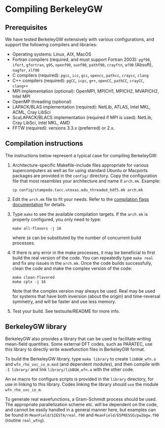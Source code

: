 # Compiling BerkeleyGW


## Prerequisites

We have tested BerkeleyGW extensively with various configurations, and support
the following compilers and libraries:

* Operating systems: Linux, AIX, MacOS
* Fortran compilers (required, and must support Fortran 2003): `pgf90`,
  `ifort`, `gfortran`, `g95`, `openf90`, `sunf90`, `pathf90`, `crayftn`, `af90`
(Absoft), `nagfor`, `xlf90`
* C compilers (required): `pgcc`, `icc`, `gcc`, `opencc`, `pathcc`, `craycc`,
  `clang`
* C++ compilers (required): `pgCC`, `icpc`, `g++`, `openCC`, `pathCC`,
  `crayCC`, `clang++`
* MPI implementation (optional): OpenMPI, MPICH1, MPICH2, MVAPICH2, Intel MPI
* OpenMP threading (optional)
* LAPACK/BLAS implementation (required): NetLib, ATLAS, Intel MKL, ACML, Cray
  LibSci
* ScaLAPACK/BLACS implementation (required if MPI is used): NetLib, Cray
  LibSci, Intel MKL, AMD
* FFTW (required): versions 3.3.x (preferred) or 2.x.


## Compilation instructions

The instructions below represent a typical case for compiling BerkeleyGW:

1. Architecture-specific Makefile-include files appropriate for various
   supercomputers as well as for using standard Ubuntu or Macports packages are
   provided in the `config/` directory. Copy the configuration file that most
   resembles your architecture and name it `arch.mk`. Example:
   ```shell
   cp config/stampede.tacc.utexas.edu_threaded_hdf5.mk arch.mk
   ```

2. Edit the `arch.mk` file to fit your needs. Refer to the [compilation flags
   documentation](compilation-flags.md) for details.

3. Type `make` to see the available compilation targets. If the `arch.mk` is
   properly configured, you only need to type:
   ```shell
   make all-flavors -j 16
   ```
   where `16` can be substituted by the number of concurrent build processes.

3. If there is any error in the make processes, it may be beneficial to first
   build the real version of the code. You can repeatedly type `make real` and
   fix any issues in the `arch.mk`.  Once the code builds successfully, clean
   the code and make the complex version of the code:
   ```shell
   make clean-flavored
   make cplx -j 16
   ```

   Note that the complex version may always be used. Real may be used for
   systems that have both inversion (about the origin) and time-reversal
   symmetry, and will be faster and use less memory.

5. Test your build. See testsuite/README for more info.


## BerkeleyGW library

BerkeleyGW also provides a library that can be used to facilitate writing
mean-field quantities. Some external DFT codes, such as PARATEC, use this
library to directly write wavefunction files in BerkeleyGW format.

To build the BerkeleyGW library, type `make library` to create `libBGW_wfn.a`
and `wfn_rho_vxc_io_m.mod` (and dependent modules), and then compile with `-I
library/` and link `library/libBGW_wfn.a` with the other code.

An `m4` macro for configure scripts is provided in the `library` directory, for
use in linking to this library. Codes linking the library should `use` the
module `wfn_rho_vxc_io_m`.

To generate real wavefunctions, a Gram-Schmidt process should be used.
The appropriate parallelization scheme etc. will be dependent on the code,
and cannot be easily handled in a general manner here, but examples can
be found in `MeanField/SIESTA/real.f90` and `MeanField/ESPRESSO/pw2bgw.f90`
(routine `real_wfng`).
